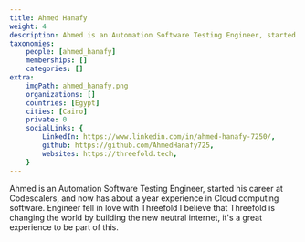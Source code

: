 ```yaml
---
title: Ahmed Hanafy
weight: 4
description: Ahmed is an Automation Software Testing Engineer, started his career at Codescalers.
taxonomies:
    people: [ahmed_hanafy]
    memberships: []
    categories: []
extra:
    imgPath: ahmed_hanafy.png
    organizations: []
    countries: [Egypt]
    cities: [Cairo]
    private: 0
    socialLinks: {
        LinkedIn: https://www.linkedin.com/in/ahmed-hanafy-7250/,
        github: https://github.com/AhmedHanafy725,
        websites: https://threefold.tech,
    }
---
```


Ahmed is an Automation Software Testing Engineer, started his career at Codescalers, and now has about a year experience in Cloud computing software. Engineer fell in love with Threefold I believe that Threefold is changing the world by building the new neutral internet, it's a great experience to be part of this. 
